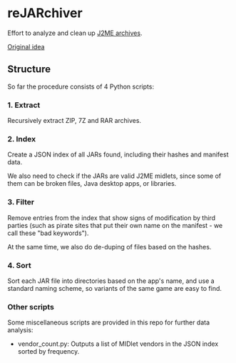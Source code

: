 # reJARchiver
Effort to analyze and clean up [J2ME archives](https://archive.org/download/J2MEarchivesMay2020).

[Original idea](https://docs.google.com/document/d/16Jjg64qgWixwob7FTYOnBwxEqv3hWZ4DfNn_DyWcpfk/edit?usp=sharing)

## Structure
So far the procedure consists of 4 Python scripts:

### 1. Extract
Recursively extract ZIP, 7Z and RAR archives.

### 2. Index
Create a JSON index of all JARs found, including their hashes and manifest data.

We also need to check if the JARs are valid J2ME midlets, since some of them can be broken files, Java desktop apps, or libraries.

### 3. Filter
Remove entries from the index that show signs of modification by third parties (such as pirate sites that put their own name on the manifest - we call these "bad keywords").

At the same time, we also do de-duping of files based on the hashes.

### 4. Sort
Sort each JAR file into directories based on the app's name, and use a standard naming scheme, so variants of the same game are easy to find.

### Other scripts
Some miscellaneous scripts are provided in this repo for further data analysis:
* vendor_count.py: Outputs a list of MIDlet vendors in the JSON index sorted by frequency.